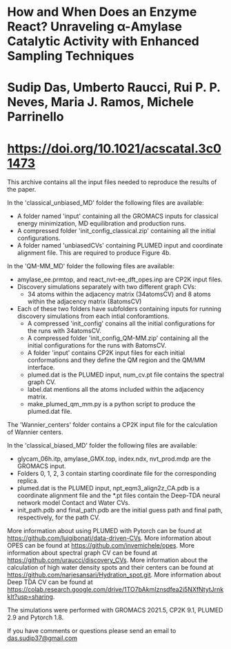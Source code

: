 # How and When Does an Enzyme React? Unraveling α-Amylase Catalytic Activity with Enhanced Sampling Techniques

# Sudip Das, Umberto Raucci, Rui P. P. Neves, Maria J. Ramos, Michele Parrinello 

# https://doi.org/10.1021/acscatal.3c01473

This archive contains all the input files needed to reproduce the results of the paper.


In the 'classical_unbiased_MD' folder the following files are available:
- A folder named 'input' containing all the GROMACS inputs for classical energy minimization, MD equilibration and production runs.
- A compressed folder 'init_config_classical.zip' containing all the initial configurations.
- A folder named 'unbiasedCVs' containing PLUMED input and coordinate alignment file. This are required to produce Figure 4b.


In the 'QM-MM_MD' folder the following files are available:
- amylase_ee.prmtop, and react_nvt-ee_dft_opes.inp are CP2K input files.
- Discovery simulations separately with two different graph CVs:
  * 34 atoms within the adjacency matrix (34atomsCV) and 8 atoms within the adjacency matrix (8atomsCV)
- Each of these two folders have subfolders containing inputs for running discovery simulations from each intial conforamtions.
  * A compressed 'init_config' conains all the initial configurations for the runs with 34atomsCV.
  * A compressed folder 'init_config_QM-MM.zip' containing all the initial configurations for the runs with 8atomsCV.
  * A folder 'input' contains CP2K input files for each initial conformations and they define the QM region and the QM/MM interface.
  * plumed.dat is the PLUMED input, num_cv.pt file contains the spectral graph CV.
  * label.dat mentions all the atoms included within the adjacency matrix.
  * make_plumed_qm_mm.py is a python script to produce the plumed.dat file.


The 'Wannier_centers' folder contains a CP2K input file for the calculation of Wannier centers.


In the 'classical_biased_MD' folder the following files are available:
- glycam_06h.itp, amylase_GMX.top, index.ndx, nvt_prod.mdp are the GROMACS input.
- Folders 0, 1, 2, 3 contain starting coordinate file for the corresponding replica.
- plumed.dat is the PLUMED input, npt_eqm3_align2z_CA.pdb is a coordinate alignment file and the *.pt files contain the Deep-TDA neural network model Contact and Water CVs.
- init_path.pdb and final_path.pdb are the initial guess path and final path, respectively, for the path CV.



More information about using PLUMED with Pytorch can be found at https://github.com/luigibonati/data-driven-CVs.
More information about OPES can be found at https://github.com/invemichele/opes.
More information about spectral graph CV can be found at https://github.com/uraucci/discovery_CVs.
More information about the calculation of high water density spots and their centers can be found at https://github.com/narjesansari/Hydration_spot.git.
More information about Deep TDA CV can be found at https://colab.research.google.com/drive/1TO7bAkmIznsdfea2i5NXfNtytJrnkkIt?usp=sharing.

The simulations were performed with GROMACS 2021.5, CP2K 9.1, PLUMED 2.9 and Pytorch 1.8. 



If you have comments or questions please send an email to das.sudip37@gmail.com
